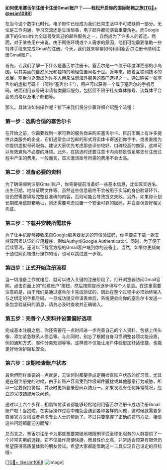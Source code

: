 **如何使用塞舌尔注册卡注册Gmail账户？——轻松开启你的国际邮箱之旅[[TG💪+ @esim1088](https://t.me/s/esim1088)]**

在当今这个数字化时代，电子邮件已经成为我们日常生活中不可或缺的一部分。无论是工作沟通、学习交流还是生活琐事，电子邮件都扮演着重要角色。而Google旗下的Gmail作为全球最受欢迎的邮件服务之一，自然成为了许多人的首选。然而，对于某些用户来说，由于网络环境或个人需求的原因，他们可能需要借助一些特殊手段来完成Gmail的注册。今天，我们就来聊聊如何利用塞舌尔注册卡顺利注册Gmail账户。

首先，让我们了解一下什么是塞舌尔注册卡。塞舌尔是一个位于印度洋西部的小岛国，以其美丽的自然风光和独特的地理位置闻名于世。近年来，随着互联网技术的发展，塞舌尔逐渐成为许多人用来注册海外服务的热门选择之一。通过购买一张塞舌尔的虚拟号码卡（简称“塞舌尔卡”），用户可以获得一个属于塞舌尔的手机号码，进而利用该号码申请各类国际服务，包括但不限于社交媒体账号、流媒体平台会员资格以及电子邮箱等。

那么，具体该如何操作呢？接下来我们将分步骤详细介绍整个流程：

### 第一步：选购合适的塞舌尔卡

在开始之前，你需要找到一家可靠的服务商来购买塞舌尔卡。目前市面上有许多提供此类服务的企业，它们通常会以包邮的形式将实体卡寄送到你手中，或者直接为你提供虚拟号码服务。建议大家优先考虑那些评价较好、口碑较高的商家，这样可以有效避免不必要的麻烦。此外，在挑选时还要注意卡内余额是否足够支付注册过程中产生的费用，一般而言，首次激活账号所需的费用不会太高。

### 第二步：准备必要的资料

为了确保顺利注册Gmail账户，你需要提前准备好一些基本信息，比如真实姓名、出生日期、地址证明文件等。虽然这些信息最终不会被用于实际的身份验证环节，但仍然需要填写完整且准确的内容，否则可能会导致提交失败。另外，如果你计划长期使用该邮箱地址，则还需要考虑设置一个安全可靠的密码，并妥善保管好相关凭证。

### 第三步：下载并安装所需软件

为了让手机能够接收来自Google服务器发送的短信验证码，你需要先下载一款支持双因素认证的应用程序，例如Authy或Google Authenticator。同时，为了便于后续管理，还可以下载官方版的Gmail客户端到你的设备上。当然，如果你更倾向于通过网页端进行操作的话，也可以跳过这一步骤。

### 第四步：正式开始注册流程

当一切准备工作就绪后，就可以进入关键的注册阶段了。打开浏览器访问Gmail官网，点击页面上的“创建账户”按钮，然后按照提示逐步填写个人信息。在这里需要注意的是，由于我们是通过塞舌尔卡完成验证的，因此在整个过程中必须始终输入与之绑定的手机号码。一旦成功提交申请表单后，系统便会向你的塞舌尔卡发送一条包含验证码的消息，请务必及时查收并正确输入。

### 第五步：完善个人资料并设置偏好选项

完成基本注册之后，你还需要花一点时间进一步完善自己的个人资料，包括上传头像、添加紧急联系人信息等。与此同时，别忘了根据自身习惯调整各项功能设置，例如通知方式、邮件分类规则等等。这样做不仅能让用户体验更加舒适便捷，也能更好地保护隐私安全。

### 第六步：定期检查账户状态

最后但同样重要的一点就是，无论何时都要养成定期检查账户状态的好习惯。尤其是在刚注册完的时候，由于新账户容易受到垃圾邮件骚扰或其他恶意行为威胁，所以一定要保持警惕，并及时更新登录密码以防万一。如果发现有任何异常情况，应立即采取措施解决问题。

通过以上六个步骤，相信每位读者都能够轻松地利用塞舌尔注册卡成功注册Gmail账户啦！当然啦，在实际操作过程中难免会遇到各种各样的问题，这时候就需要多查阅官方文档或者寻求专业人士的帮助了。不过只要掌握了正确的技巧方法，相信这些问题都能迎刃而解！

总而言之，塞舌尔注册卡为那些想要突破地域限制享受全球化服务的人群提供了一个非常实用的选择。它不仅操作简便快捷，而且性价比高，非常适合预算有限但仍希望获得高质量体验的朋友尝试。希望大家都能借助这一工具实现自己设定的目标哦~

[[TG💪+ @esim1088](https://t.me/s/esim1088) ![Image](https://i.postimg.cc/4NQfJmqS/Snipaste-2025-05-13-00-14-12.png)]